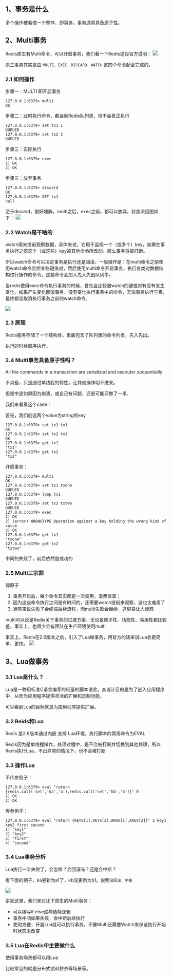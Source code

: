 
## 1、事务是什么

多个操作被看做一个整体，即事务，事务通常具备原子性。
## 2、Multi事务

Redis原生有Multi命令，可以开启事务，我们看一下Redis这段官方说明：
![](https://image-for.oss-cn-guangzhou.aliyuncs.com/for-obsidian/Java_Study/2_%E5%AD%A6%E4%B9%A0%E7%AC%94%E8%AE%B0/1_Java%E8%AF%AD%E8%A8%80%E6%A0%B8%E5%BF%83/1_Java%E5%9F%BA%E7%A1%80/1_Java%E5%A4%8D%E4%B9%A0%E7%AC%94%E8%AE%B0/Pasted%20image%2020231107151444.png)

原生事务其实是由 `MULTI、EXEC、DISCARD、WATCH` 这四个命令配合完成的。
### 2.1 如何操作

步骤一：MULTI 即开启事务
```shell
127.0.0.1:6379> multi
OK
```

步骤二：此时执行命令，都会到Redis队列里，但不会真正执行
```shell
127.0.0.1:6379> set tx1 1
QUEUED
127.0.0.1:6379> set tx2 2
QUEUED
```

步骤三：实际执行
```shell
127.0.0.1:6379> exec
1) OK
2) OK
```

步骤三：放弃事务
```shell
127.0.0.1:6379> discard
OK
127.0.0.1:6379> GET tx1
null
```

至于discard，很好理解，multi之后，exec之前，都可以放弃。状态流程图如下：
![](https://image-for.oss-cn-guangzhou.aliyuncs.com/for-obsidian/Java_Study/2_%E5%AD%A6%E4%B9%A0%E7%AC%94%E8%AE%B0/1_Java%E8%AF%AD%E8%A8%80%E6%A0%B8%E5%BF%83/1_Java%E5%9F%BA%E7%A1%80/1_Java%E5%A4%8D%E4%B9%A0%E7%AC%94%E8%AE%B0/Pasted%20image%2020231107151852.png)
### 2.2 Watch是干啥的

watch用来提前观察数据，具体来说，它用于监视一个（或多个）key，如果在事务执行之前这个（或这些）key被其他命令所改动，那么事务将被打断。

所以watch命令可以决定事务是执行还是回滚，一般操作是：在multi命令之前使用watch命令监控某些键值对，然后使用multi命令开启事务，执行各类对数据结构进行操作的命令，这些命令会加入先入先出队列中。

当redis使用exec命令执行事务的时候，首先会比较被watch的键值对有没有发生变化，如果产生变化回滚事务，没有变化执行事务中的命令，无论事务执行与否，最终都会取消执行事务之前的watch命令。

![](https://image-for.oss-cn-guangzhou.aliyuncs.com/for-obsidian/Java_Study/2_%E5%AD%A6%E4%B9%A0%E7%AC%94%E8%AE%B0/1_Java%E8%AF%AD%E8%A8%80%E6%A0%B8%E5%BF%83/1_Java%E5%9F%BA%E7%A1%80/1_Java%E5%A4%8D%E4%B9%A0%E7%AC%94%E8%AE%B0/Pasted%20image%2020231107152252.png)

### 2.3 原理

Redis服务存储了一个结构体，里面包含了队列里的命令列表，先入先出。

执行的时候顺序执行。
### 2.4 Multi事务具备原子性吗？

All the commands in a transaction are serialized and executer sequentially

不具备，只是通过单线程的特性，让其他操作切不进来。

但是中途如果因为崩溃，或自己有问题，还是可能只做了一半。

我们来看看这个case：

首先，我们创造两个value为string的key
```shell
127.0.0.1:6379> set tx1 tx1
OK
127.0.0.1:6379> set tx2 tx2
OK
127.0.0.1:6379> get tx1
"tx1"
127.0.0.1:6379> get tx2
"tx2"
```

开启事务：
```shell
127.0.0.1:6379> multi
OK
127.0.0.1:6379> set tx1 txone
QUEUED
127.0.0.1:6379> lpop tx1
QUEUED
127.0.0.1:6379> set tx2 txtwo
QUEUED
127.0.0.1:6379> exec
1) OK
2) (error) WRONGTYPE Operation against a key holding the wrong kind of value
3) OK
127.0.0.1:6379> get tx1
"txone"
127.0.0.1:6379> get tx2
"txtwo"
```

中间的失败了，前后依然是成功的

### 2.5 Multi三宗罪

弱原子
1. 事务开启后，每个命令其实都是一次调用，浪费资源；
2. 因为这些命令执行之间是有时间的，还需要watch提前来观察，这也太难用了
3. 通常来说失败了会终端后续流程，而multi失败会继续，这容易让人疑惑

multi可以说是Redis关于事务的过渡方案，无论是原子性、功能性、易用性都比较差，事实上，也很少会有团队在生产环境使用multi

事实上，Redis在2.6版本之后，引入了Lua做事务，用官方的话来说Lua会更简单、更快。
![](https://image-for.oss-cn-guangzhou.aliyuncs.com/for-obsidian/Java_Study/2_%E5%AD%A6%E4%B9%A0%E7%AC%94%E8%AE%B0/1_Java%E8%AF%AD%E8%A8%80%E6%A0%B8%E5%BF%83/1_Java%E5%9F%BA%E7%A1%80/1_Java%E5%A4%8D%E4%B9%A0%E7%AC%94%E8%AE%B0/Pasted%20image%2020231107153115.png)

## 3、Lua做事务

### 3.1 Lua是什么？

Lua是一种用标准C语言编写的轻量的脚本语言，其设计目的是为了嵌入应用程序中，从而为应用程序提供灵活的扩展和定制功能。

可以看到Lua的目标就是为应用程序提供扩展。

### 3.2 Reids和Lua

Redis 是2.6版本通过内嵌 支持 Lua环境。执行脚本的常用命令为EVAL

Redis因为是单线程操作，处理过程中，是不会被打断并切换到其他处理，所以Redis执行Lua，不出异常的情况下，也不会被打断

### 3.3 操作Lua

不传参例子：
```shell
127.0.0.1:6379> eval "return {redis.call('set','ka','a'),redis.call('set','kb','b')}" 0
1) OK
2) OK
```

传参例子：
```shell
127.0.0.1:6379> eval "return {KEYS[1],KEYS[2],ARGV[1],ARGV[2]}" 2 key1 key2 first second
1) "key1"
2) "key2"
3) "first"
4) "second"
```

### 3.4 Lua事务分析

Lua执行一半失败了，会怎样？会回滚吗？还是会中断？

看下面的例子，ka更新为a1了，kb没更新为b1。说明`没回滚，中断`

![](https://image-for.oss-cn-guangzhou.aliyuncs.com/for-obsidian/Java_Study/2_%E5%AD%A6%E4%B9%A0%E7%AC%94%E8%AE%B0/1_Java%E8%AF%AD%E8%A8%80%E6%A0%B8%E5%BF%83/1_Java%E5%9F%BA%E7%A1%80/1_Java%E5%A4%8D%E4%B9%A0%E7%AC%94%E8%AE%B0/Pasted%20image%2020231107163051.png)

讲到这里，我们来对比下原生的Multi事务：
- 可以编写if else这种选择逻辑
- 事务中间如果失败，会中断后续执行
- 使用方便，开启Lua就可以执行事务，不像Multi还需要Watch来保证执行开始时状态未改变

### 3.5 Lua在Redis中主要做什么

使用事务场景都可以用Lua

比较常见的就是分布式锁和秒杀等场景等。